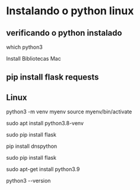 # Instalando o python linux

verificando o python instalado
--------------------------------
which python3

Install Bibliotecas Mac

pip install flask requests
--------------------------------
Linux
--------------------------------
python3 -m venv myenv
source myenv/bin/activate

sudo apt install python3.8-venv

sudo pip install flask

pip install dnspython

sudo pip install flask

sudo apt-get install python3.9

python3 --version
